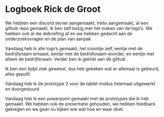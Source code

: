 # Logboek Rick de Groot

We hebben een discord server aangemaakt, trello aangemaakt, al een github repo gemaakt, ik ben zelf bezig met het maken van de logo’s. We hebben ook al die debriefing af en we hebben gedacht aan de onderzoeksvragen en de plan van aanpak

Vandaag heb ik alle logo’s gemaakt, het icoontje zelf, eentje met de bedrijfsnaam ernaast, eentje met de bedrijfsnaam eronder, en eentje met alleen de bedrijfsnaam. Verder ben ik gelinkt aan de github


Ik ben een tijdje ziek geweest, dus heb gekeken wat er allemaal is gebeurd, alles gepullt.

Vandaag heb ik de prototype 2 voor de tablet modus helemaal uitgewerkt en doorgestuurd

Vandaag heb ik een powerpoint gemaakt met de prototypes die ik heb gemaakt. We hebben ook de presentatie gehouden, we hebben feedback gekregen en we gaan nu kijken wie wat hoe en waar doet.